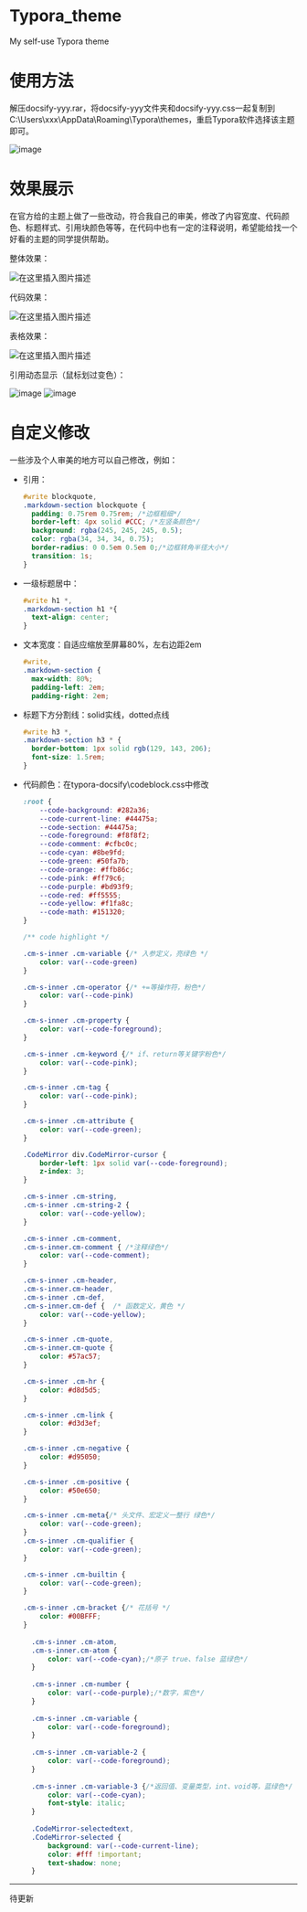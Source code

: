 # Typora_theme
My self-use Typora theme

# 使用方法
解压docsify-yyy.rar，将docsify-yyy文件夹和docsify-yyy.css一起复制到C:\Users\xxx\AppData\Roaming\Typora\themes，重启Typora软件选择该主题即可。

![image](https://github.com/Sheepypy/Typora_theme/assets/84173072/579652d8-587f-42ba-b8b2-4aa1a3fedbb3)

# 效果展示
在官方给的主题上做了一些改动，符合我自己的审美，修改了内容宽度、代码颜色、标题样式、引用块颜色等等，在代码中也有一定的注释说明，希望能给找一个好看的主题的同学提供帮助。

整体效果：

![在这里插入图片描述](https://img-blog.csdnimg.cn/7636b3f2fc0a4602816f5213914b84f8.png)

代码效果：

![在这里插入图片描述](https://img-blog.csdnimg.cn/6196a48abaf5415cb3a1aaa3de7516dc.png)

表格效果：

![在这里插入图片描述](https://img-blog.csdnimg.cn/c6b477d795d140918a2e78c0ceca5bdb.png)

引用动态显示（鼠标划过变色）：

![image](https://github.com/Sheepypy/Typora_theme/assets/84173072/403f6069-fbe5-4459-bab8-243414bcb9cb)
![image](https://github.com/Sheepypy/Typora_theme/assets/84173072/eeeb25d0-66cb-4cee-920f-4c5dde2f0487)


# 自定义修改
一些涉及个人审美的地方可以自己修改，例如：

- 引用：

  ```css
  #write blockquote,
  .markdown-section blockquote {
    padding: 0.75rem 0.75rem; /*边框粗细*/
    border-left: 4px solid #CCC; /*左竖条颜色*/
    background: rgba(245, 245, 245, 0.5);
    color: rgba(34, 34, 34, 0.75);
    border-radius: 0 0.5em 0.5em 0;/*边框转角半径大小*/
    transition: 1s;
  }
  ```

- 一级标题居中：

  ```css
  #write h1 *,
  .markdown-section h1 *{
    text-align: center;
  }
  ```

- 文本宽度：自适应缩放至屏幕80%，左右边距2em

  ```css
  #write,
  .markdown-section {
    max-width: 80%;
    padding-left: 2em;
    padding-right: 2em;
  ```

- 标题下方分割线：solid实线，dotted点线

  ```css
  #write h3 *,
  .markdown-section h3 * {
    border-bottom: 1px solid rgb(129, 143, 206);
    font-size: 1.5rem;
  }
  ```

- 代码颜色：在typora-docsify\codeblock.css中修改

  ```css
  :root {
      --code-background: #282a36;
      --code-current-line: #44475a;
      --code-section: #44475a;
      --code-foreground: #f8f8f2;
      --code-comment: #cfbc0c;
      --code-cyan: #8be9fd;
      --code-green: #50fa7b;
      --code-orange: #ffb86c;
      --code-pink: #ff79c6;
      --code-purple: #bd93f9;
      --code-red: #ff5555;
      --code-yellow: #f1fa8c;
      --code-math: #151320;
  }
  
  /** code highlight */
  
  .cm-s-inner .cm-variable {/* 入参定义，亮绿色 */
      color: var(--code-green)
  }
  
  .cm-s-inner .cm-operator {/* +=等操作符，粉色*/
      color: var(--code-pink)
  }
  
  .cm-s-inner .cm-property {
      color: var(--code-foreground);
  }
  
  .cm-s-inner .cm-keyword {/* if、return等关键字粉色*/
      color: var(--code-pink);
  }
  
  .cm-s-inner .cm-tag {
      color: var(--code-pink);
  }
  
  .cm-s-inner .cm-attribute {
      color: var(--code-green);
  }
  
  .CodeMirror div.CodeMirror-cursor {
      border-left: 1px solid var(--code-foreground);
      z-index: 3;
  }
  
  .cm-s-inner .cm-string,
  .cm-s-inner .cm-string-2 {
      color: var(--code-yellow);
  }
  
  .cm-s-inner .cm-comment,
  .cm-s-inner.cm-comment { /*注释绿色*/
      color: var(--code-comment);
  }
  
  .cm-s-inner .cm-header,
  .cm-s-inner.cm-header,
  .cm-s-inner .cm-def,
  .cm-s-inner.cm-def {  /* 函数定义，黄色 */
      color: var(--code-yellow);
  }
  
  .cm-s-inner .cm-quote,
  .cm-s-inner.cm-quote {
      color: #57ac57;
  }
  
  .cm-s-inner .cm-hr {
      color: #d8d5d5;
  }
  
  .cm-s-inner .cm-link {
      color: #d3d3ef;
  }
  
  .cm-s-inner .cm-negative {
      color: #d95050;
  }
  
  .cm-s-inner .cm-positive {
      color: #50e650;
  }
  
  .cm-s-inner .cm-meta{/* 头文件、宏定义一整行 绿色*/
      color: var(--code-green);
  }
  .cm-s-inner .cm-qualifier { 
      color: var(--code-green);
  }
  
  .cm-s-inner .cm-builtin {
      color: var(--code-green);
  }
  
  .cm-s-inner .cm-bracket {/* 花括号 */
      color: #00BFFF;
  }
    
    .cm-s-inner .cm-atom,
    .cm-s-inner.cm-atom {
        color: var(--code-cyan);/*原子 true、false 蓝绿色*/
    }
    
    .cm-s-inner .cm-number { 
        color: var(--code-purple);/*数字，紫色*/
    }
    
    .cm-s-inner .cm-variable {
        color: var(--code-foreground);
    }
    
    .cm-s-inner .cm-variable-2 {
        color: var(--code-foreground);
    }
    
    .cm-s-inner .cm-variable-3 {/*返回值、变量类型，int、void等，蓝绿色*/
        color: var(--code-cyan);
        font-style: italic;
    }
    
    .CodeMirror-selectedtext,
    .CodeMirror-selected {
        background: var(--code-current-line);
        color: #fff !important;
        text-shadow: none;
    }
  
  ```


--------------
待更新
